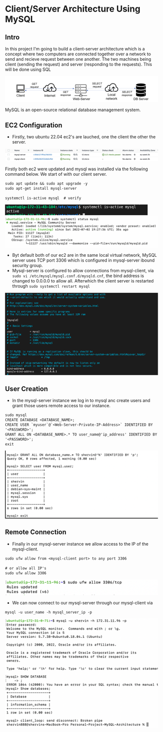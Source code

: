 # Client/Server Architecture Using MySQL


## Intro

 In this project I'm going to build a client-server architecture which is a concept where two computers are connected together over a network to send and recieve request between one another. The two machines being client (sending the request) and server (responding to the requests). This will be done using SQL

 ![client/server diagram](images/architecture.png)

 MySQL is an open-source relational database management system.

## EC2 Configuration

- Firstly, two ubuntu 22.04 ec2's are lauched, one the client the other the server. 

 ![ec2](images/ec2.png)

 Firstly both ec2 were updated and mysql was installed via the following command below. We start of with our client server. 

 ```
sudo apt update && sudo apt upgrade -y
sudo apt-get install mysql-server

systemctl is-active mysql  # verify

 ```

 ![verify_myqsl](images/verify_mysql.png)
 ![verify_mys](images/active_mysql.png)

 - Byt default both of our ec2 are in the same local virtual network, MySQL server uses TCP port 3306 which is configured in mysql-server ibound security group.
 - Mysql-server is configured to allow connections from mysql-client, via `sudo vi /etc/mysql/mysql.conf.d/mysqld.cnf`, the bind address is changed to 0.0.0.0 to allow all. Afterwhich the client server is restarted through `sudo systemctl restart mysql`

 ![server-config](images/bind-address.png)

## User Creation 

- In the mysql-server instance we log in to mysql anc create users and grant those users remote access to our instance.

```
sudo mysql
CREATE DATABASE <DATABASE_NAME>;
CREATE USER `myuser`@`<Web-Server-Private-IP-Address>` IDENTIFIED BY '<PASSWORD>';
GRANT ALL ON <DATABASE_NAME>.* TO user_name@'ip_address' IDENTIFIED BY '<PASSWORD>';
exit
```
 ![user](images/users.png)

 ## Remote Connection

 - Finally in our mysql-server instance we allow access to the IP of the mysql-client.

 ```
 sudo ufw allow from <mysql-client port> to any port 3306

# or allow all IP's
sudo ufw allow 3306

 ```

  ![port](images/allow_port.png)

  - We can now connect to our mysql-server through our mysql-client via

  ```
  mysql -u user_name -h mysql_server_ip -p

  ```


  ![connection](images/connection.png)
